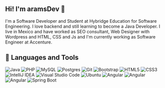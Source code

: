 ## Hi! I'm aramsDev 👋
I'm a Software Developer and Student at Hybridge Education for Software Engineering. I love backend and still learning to become a Java Developer.
I live in Mexico and have worked as SEO consultant, Web Designer with Wordpress and HTML, CSS and Js and I'm currently working as Software Engineer at Accenture.
## 🧰 Languages and Tools
![Java](https://img.shields.io/badge/java-%23ED8B00.svg?style=for-the-badge&logo=openjdk&logoColor=white) ![PHP](https://img.shields.io/badge/php-%23777BB4.svg?style=for-the-badge&logo=php&logoColor=white) ![MySQL](https://img.shields.io/badge/mysql-4479A1.svg?style=for-the-badge&logo=mysql&logoColor=white) ![Postgres](https://img.shields.io/badge/postgres-%23316192.svg?style=for-the-badge&logo=postgresql&logoColor=white) ![Git](https://img.shields.io/badge/git-%23F05033.svg?style=for-the-badge&logo=git&logoColor=white) ![Bootstrap](https://img.shields.io/badge/bootstrap-%238511FA.svg?style=for-the-badge&logo=bootstrap&logoColor=white) ![HTML5](https://img.shields.io/badge/html5-%23E34F26.svg?style=for-the-badge&logo=html5&logoColor=white) ![CSS3](https://img.shields.io/badge/css3-%231572B6.svg?style=for-the-badge&logo=css3&logoColor=white) ![IntelliJ IDEA](https://img.shields.io/badge/IntelliJIDEA-000000.svg?style=for-the-badge&logo=intellij-idea&logoColor=white) ![Visual Studio Code](https://img.shields.io/badge/Visual%20Studio%20Code-0078d7.svg?style=for-the-badge&logo=visual-studio-code&logoColor=white) ![Ubuntu](https://img.shields.io/badge/Ubuntu-E95420?style=for-the-badge&logo=ubuntu&logoColor=white) ![Angular](https://img.shields.io/badge/angular-%23777BB4.svg?style=for-the-badge&logo=angular&logoColor=white) ![Angular](https://cdn.jsdelivr.net/npm/simple-icons@v4/icons/angular.svg) ![Angular](https://cdn.jsdelivr.net/npm/simple-icons@v4/icons/angular.svg) ![Spring Boot](https://img.shields.io/badge/springboot-4479A1.svg?style=for-the-badge&logo=springboot&logoColor=white)


